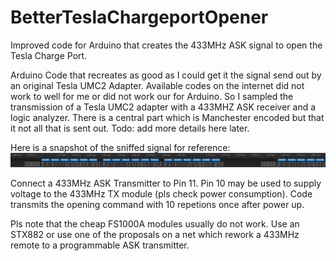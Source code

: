 # BetterTeslaChargeportOpener
Improved code for Arduino that creates the 433MHz ASK signal to open the Tesla Charge Port.

Arduino Code that recreates as good as I could get it the signal send out by an original Tesla UMC2 Adapter.
Available codes on the internet did not work to well for me or did not work our for Arduino. So I sampled the transmission of a Tesla UMC2 adapter with a 433MHZ ASK receiver and a logic analyzer. There is a central part which is Manchester encoded but that it not all that is sent out. Todo: add more details here later.

Here is a snapshot of the sniffed signal for reference: 
![alt text](https://github.com/stefan73/BetterTeslaChargeportOpener/blob/master/Tesla_UMC2_sniff.png)

Connect a 433MHz ASK Transmitter to Pin 11. Pin 10 may be used to supply voltage to the 433MHz TX module (pls check power consumption).
Code transmits the opening command with 10 repetions once after power up.

Pls note that the cheap FS1000A modules usually do not work. Use an STX882 or use one of the proposals on a net which rework a 433MHz remote to a programmable ASK transmitter.
